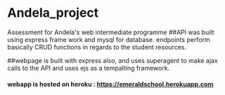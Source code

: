 # Andela_project
Assessment for Andela's web intermediate programme
##API was built using express frame work and mysql for database. endpoints perform basically CRUD functions in regards to the student resources.
  
##webpage is built with express also, and uses superagent to make ajax calls to the API   and uses ejs as a tempalting framework.

#### webapp is hosted on heroku : https://emeraldschool.herokuapp.com

